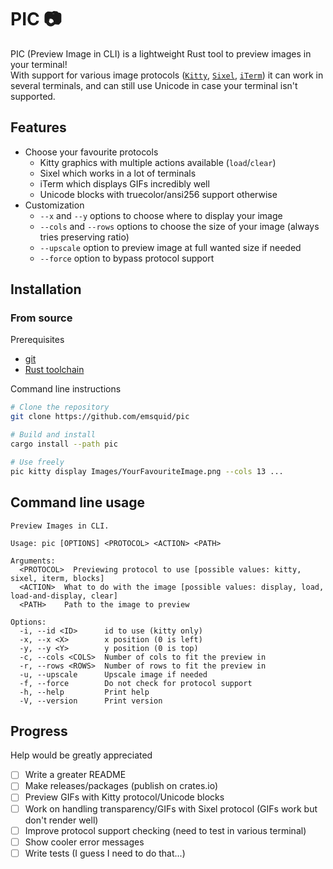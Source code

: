 # PIC 📷

PIC (Preview Image in CLI) is a lightweight Rust tool to preview images in your terminal!
<br>
With support for various image protocols ([`Kitty`](https://github.com/kovidgoyal/kitty/blob/master/docs/graphics-protocol.rst), [`Sixel`](https://saitoha.github.io/libsixel/), [`iTerm`](https://iterm2.com/documentation-images.html)) it can work in several terminals, and can still use Unicode in case your terminal isn't supported.

## Features

- Choose your favourite protocols
    * Kitty graphics with multiple actions available (`load`/`clear`)
    * Sixel which works in a lot of terminals
    * iTerm which displays GIFs incredibly well
    * Unicode blocks with truecolor/ansi256 support otherwise
- Customization
    * `--x` and `--y` options to choose where to display your image
    * `--cols` and `--rows` options to choose the size of your image (always tries preserving ratio)
    * `--upscale` option to preview image at full wanted size if needed
    * `--force` option to bypass protocol support

## Installation

### From source

Prerequisites
- [git](https://git-scm.com/downloads)
- [Rust toolchain](https://www.rust-lang.org/tools/install)

Command line instructions
```bash
# Clone the repository
git clone https://github.com/emsquid/pic

# Build and install
cargo install --path pic

# Use freely
pic kitty display Images/YourFavouriteImage.png --cols 13 ...
```

## Command line usage

```
Preview Images in CLI.

Usage: pic [OPTIONS] <PROTOCOL> <ACTION> <PATH>

Arguments:
  <PROTOCOL>  Previewing protocol to use [possible values: kitty, sixel, iterm, blocks]
  <ACTION>  What to do with the image [possible values: display, load, load-and-display, clear]
  <PATH>    Path to the image to preview

Options:
  -i, --id <ID>      id to use (kitty only)
  -x, --x <X>        x position (0 is left)
  -y, --y <Y>        y position (0 is top)
  -c, --cols <COLS>  Number of cols to fit the preview in
  -r, --rows <ROWS>  Number of rows to fit the preview in
  -u, --upscale      Upscale image if needed
  -f, --force        Do not check for protocol support
  -h, --help         Print help
  -V, --version      Print version
```

## Progress

Help would be greatly appreciated

- [ ] Write a greater README
- [ ] Make releases/packages (publish on crates.io)
- [ ] Preview GIFs with Kitty protocol/Unicode blocks
- [ ] Work on handling transparency/GIFs with Sixel protocol (GIFs work but don't render well)
- [ ] Improve protocol support checking (need to test in various terminal)
- [ ] Show cooler error messages
- [ ] Write tests (I guess I need to do that...)
